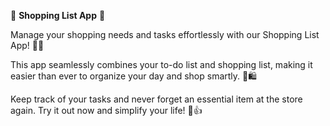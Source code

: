 🛒 **Shopping List App** 📝

Manage your shopping needs and tasks effortlessly with our Shopping List App! 📱✨

This app seamlessly combines your to-do list and shopping list, making it easier than ever to organize your day and shop smartly. 🙌🛍️

Keep track of your tasks and never forget an essential item at the store again. Try it out now and simplify your life! 💼👍
